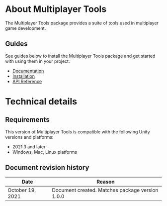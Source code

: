 # About Multiplayer Tools

The Multiplayer Tools package provides a suite of tools used in multiplayer game development. 

## Guides

See guides below to install the Multiplayer Tools package and get started with using them in your project:

* [Documentation](https://docs-multiplayer.unity3d.com/tools/current/about/)
* [Installation](https://docs-multiplayer.unity3d.com/tools/current/install-tools/)
* [API Reference](https://docs.unity3d.com/Packages/com.unity.multiplayer.tools@2.0/api/index.html)

# Technical details

## Requirements

This version of Multiplayer Tools is compatible with the following Unity versions and platforms:

* 2021.3 and later
* Windows, Mac, Linux platforms

## Document revision history

|Date|Reason|
|---|---|
|October 19, 2021|Document created. Matches package version 1.0.0|
